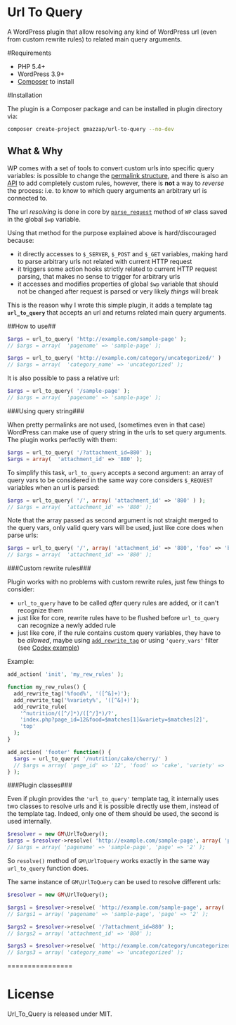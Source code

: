Url To Query
============

A WordPress plugin that allow resolving any kind of WordPress url (even from custom rewrite rules) to related main query arguments.

#Requirements

- PHP 5.4+
- WordPress 3.9+
- [Composer](https://getcomposer.org/) to install

#Installation

The plugin is a Composer package and can be installed in plugin directory via:

``` bash
composer create-project gmazzap/url-to-query --no-dev
```

## What & Why

WP comes with a set of tools to convert custom urls into specific query variables:
is possible to change the [permalink structure](http://codex.wordpress.org/Using_Permalinks#Choosing_your_permalink_structure), and there is also an [API](http://codex.wordpress.org/Rewrite_API/add_rewrite_rule) to add completely custom rules, however, there is **not** a way to *reverse* the process: i.e. to know to which query arguments an arbitrary url is connected to.

The url *resolving* is done in core by [`parse_request`](https://github.com/WordPress/WordPress/blob/71eb75a1599be8b456b2040f7ac2235c0e6b217e/wp-includes/class-wp.php#L120) method of `WP` class saved in the global `$wp` variable.

Using that method for the purpose explained above is hard/discouraged because:
 * it directly accesses to `$_SERVER`, `$_POST` and `$_GET` variables, making hard to parse arbitrary urls not related with current HTTP request
 * it triggers some action hooks strictly related to current HTTP request parsing, that makes no sense to trigger for arbitrary urls
 * it accesses and modifies properties of global `$wp` variable that should not be changed after request is parsed or very likely *things* will break

This is the reason why I wrote this simple plugin, it adds a template tag **`url_to_query`** that accepts an url and returns related main query arguments.

##How to use##

``` php
$args = url_to_query( 'http://example.com/sample-page' );
// $args = array(  'pagename' => 'sample-page' );

$args = url_to_query( 'http://example.com/category/uncategorized/' )
// $args = array(  'category_name' => 'uncategorized' );
```

It is also possible to pass a relative url:

``` php
$args = url_to_query( '/sample-page' );
// $args = array(  'pagename' => 'sample-page' );
```

###Using query string###

When pretty permalinks are not used, (sometimes even in that case) WordPress can make use of query string in the
urls to set query arguments. The plugin works perfectly with them:

``` php
$args = url_to_query( '/?attachment_id=880' );
$args = array(  'attachment_id' => '880' );
```

To simplify this task, `url_to_query` accepts a second argument: an array of query vars to be considered
in the same way core considers `$_REQUEST` variables when an url is parsed:

``` php
$args = url_to_query( '/', array( 'attachment_id' => '880' ) );
// $args = array(  'attachment_id' => '880' );
```

Note that the array passed as second argument is not straight merged to the query vars, only valid query vars will be used, just like core does when parse urls:

``` php
$args = url_to_query( '/', array( 'attachment_id' => '880', 'foo' => 'bar' ) );
// $args = array(  'attachment_id' => '880' );
```

###Custom rewrite rules###

Plugin works with no problems with custom rewrite rules, just few things to consider:

* `url_to_query` have to be called *after* query rules are added, or it can't recognize them
* just like for core, rewrite rules have to be flushed before `url_to_query` can recognize a newly added rule
* just like core, if the rule contains custom query variables, they have to be *allowed*, maybe using [`add_rewrite_tag`](http://codex.wordpress.org/Rewrite_API/add_rewrite_tag)
or using `'query_vars'` filter (see [Codex example](http://codex.wordpress.org/Custom_Queries#Custom_Archives))

Example:

``` php
add_action( 'init', 'my_rew_rules' );

function my_rew_rules() {
  add_rewrite_tag('%food%', '([^&]+)');
  add_rewrite_tag('%variety%', '([^&]+)');
  add_rewrite_rule(
    '^nutrition/([^/]*)/([^/]*)/?',
    'index.php?page_id=12&food=$matches[1]&variety=$matches[2]',
    'top'
  );
}

add_action( 'footer' function() {
  $args = url_to_query( '/nutrition/cake/cherry/' )
  // $args = array( 'page_id' => '12', 'food' => 'cake', 'variety' => 'cherry' );
} );
```

###Plugin classes###

Even if plugin provides the `'url_to_query'` template tag, it internally uses two classes to resolve urls and
it is possible directly use them, instead of the template tag. Indeed, only one of them should be used, the second is used internally.

``` php
$resolver = new GM\UrlToQuery();
$args = $resolver->resolve( 'http://example.com/sample-page', array( 'page' => '2' ) );
// $args = array( 'pagename' => 'sample-page', 'page' => '2' );
```

So `resolve()` method of `GM\UrlToQuery` works exactly in the same way `url_to_query` function does.

The same instance of `GM\UrlToQuery` can be used to resolve different urls:

``` php
$resolver = new GM\UrlToQuery();

$args1 = $resolver->resolve( 'http://example.com/sample-page', array( 'page' => '2' ) );
// $args1 = array( 'pagename' => 'sample-page', 'page' => '2' );

$args2 = $resolver->resolve( '/?attachment_id=880' );
// $args2 = array( 'attachment_id' => '880' );

$args3 = $resolver->resolve( 'http://example.com/category/uncategorized/' );
// $args3 = array( 'category_name' => 'uncategorized' );
```


================

# License

Url_To_Query is released under MIT.








